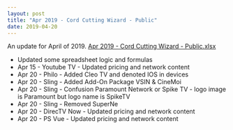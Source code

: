 ```yaml
---
layout: post
title: "Apr 2019 - Cord Cutting Wizard - Public"
date: 2019-04-20
---
```

<p>An update for April of 2019. <a href="/Apr 2019 - Cord Cutting Wizard - Public.xlsx">Apr 2019 - Cord Cutting Wizard - Public.xlsx</a>
  <p>
    <ul>
      <li>Updated some spreadsheet logic and formulas
      <li>Apr 15 - Youtube TV - Updated pricing and network content
      <li>Apr 20 - Philo - Added Cleo TV and denoted IOS in devices
      <li>Apr 20 - Sling - Added Add-On Package VSIN & CineMoi
      <li>Apr 20 - Sling - Confusion Paramount Network or Spike TV - logo image is Paramount but logo name is SpikeTV
      <li>Apr 20 - Sling - Removed SuperNe
      <li>Apr 20 - DirecTV Now - Updated pricing and network content
      <li>Apr 20 - PS Vue - Updated pricing and network content
    </ul>
